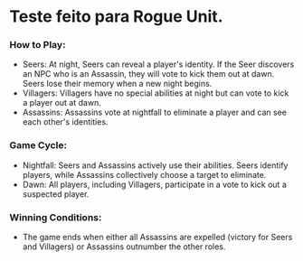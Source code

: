 # Teste feito para Rogue Unit.

### How to Play:

- Seers: At night, Seers can reveal a player's identity. If the Seer discovers an NPC who is an Assassin, they will vote to kick them out at dawn. Seers lose their memory when a new night begins.
- Villagers: Villagers have no special abilities at night but can vote to kick a player out at dawn.
- Assassins: Assassins vote at nightfall to eliminate a player and can see each other's identities.

### Game Cycle:

- Nightfall: Seers and Assassins actively use their abilities. Seers identify players, while Assassins collectively choose a target to eliminate.
- Dawn: All players, including Villagers, participate in a vote to kick out a suspected player.

### Winning Conditions:

- The game ends when either all Assassins are expelled (victory for Seers and Villagers) or Assassins outnumber the other roles.
